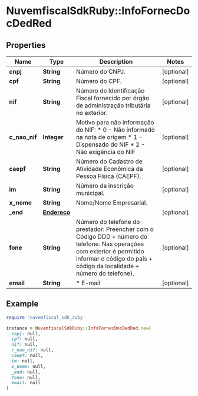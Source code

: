 # NuvemfiscalSdkRuby::InfoFornecDocDedRed

## Properties

| Name | Type | Description | Notes |
| ---- | ---- | ----------- | ----- |
| **cnpj** | **String** | Número do CNPJ. | [optional] |
| **cpf** | **String** | Número do CPF. | [optional] |
| **nif** | **String** | Número de Identificação Fiscal fornecido por órgão de administração tributária no exterior. | [optional] |
| **c_nao_nif** | **Integer** | Motivo para não informação do NIF:  * 0 - Não informado na nota de origem  * 1 - Dispensado do NIF  * 2 - Não exigência do NIF | [optional] |
| **caepf** | **String** | Número do Cadastro de Atividade Econômica da Pessoa Física (CAEPF). | [optional] |
| **im** | **String** | Número da inscrição municipal. | [optional] |
| **x_nome** | **String** | Nome/Nome Empresarial. |  |
| **_end** | [**Endereco**](Endereco.md) |  | [optional] |
| **fone** | **String** | Número do telefone do prestador:  Preencher com o Código DDD + número do telefone.  Nas operações com exterior é permitido informar o código do país + código da localidade + número do telefone). | [optional] |
| **email** | **String** | * E-mail | [optional] |

## Example

```ruby
require 'nuvemfiscal_sdk_ruby'

instance = NuvemfiscalSdkRuby::InfoFornecDocDedRed.new(
  cnpj: null,
  cpf: null,
  nif: null,
  c_nao_nif: null,
  caepf: null,
  im: null,
  x_nome: null,
  _end: null,
  fone: null,
  email: null
)
```

